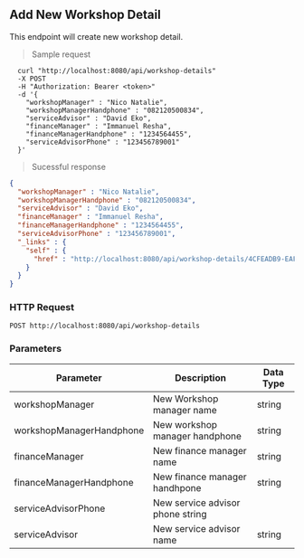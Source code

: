 ## Add New Workshop Detail
This endpoint will create new workshop detail.

> Sample request

```shell
  curl "http://localhost:8080/api/workshop-details"
  -X POST
  -H "Authorization: Bearer <token>"
  -d '{
    "workshopManager" : "Nico Natalie",
    "workshopManagerHandphone" : "082120500834",
    "serviceAdvisor" : "David Eko",
    "financeManager" : "Immanuel Resha",
    "financeManagerHandphone" : "1234564455",
    "serviceAdvisorPhone" : "123456789001"
  }'
```

> Sucessful response

```json
{
  "workshopManager" : "Nico Natalie",
  "workshopManagerHandphone" : "082120500834",
  "serviceAdvisor" : "David Eko",
  "financeManager" : "Immanuel Resha",
  "financeManagerHandphone" : "1234564455",
  "serviceAdvisorPhone" : "123456789001",
  "_links" : {
    "self" : {
      "href" : "http://localhost:8080/api/workshop-details/4CFEADB9-EAF8-48A7-808A-0CF141A8B99D"
    }
  }
}
```

### HTTP Request

`POST http://localhost:8080/api/workshop-details`

###  Parameters

Parameter | Description | Data Type
--------- | ----------- | ---------
workshopManager | New Workshop manager name | string
workshopManagerHandphone | New workshop manager handphone | string
financeManager | New finance manager name | string
financeManagerHandphone | New finance manager handhpone | string
serviceAdvisorPhone | New service advisor phone string
serviceAdvisor | New service advisor name | string